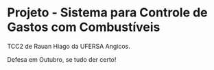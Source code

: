 # Projeto - Sistema para Controle de Gastos com Combustíveis

TCC2 de Rauan Hiago da UFERSA Angicos.

Defesa em Outubro, se tudo der certo!